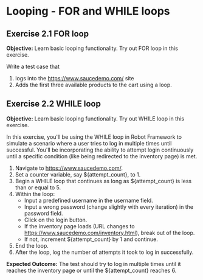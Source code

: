 # Looping - FOR and WHILE loops

## Exercise 2.1 FOR loop

**Objective:** Learn basic looping functionality. Try out FOR loop in this exercise.

Write a test case that 
1. logs into the https://www.saucedemo.com/ site 
2. Adds the first three available products to the cart using a loop.

## Exercise 2.2 WHILE loop

**Objective:** Learn basic looping functionality. Try out WHILE loop in this exercise.

In this exercise, you'll be using the WHILE loop in Robot Framework to simulate a scenario where a user tries to log in multiple times until successful. You'll be incorporating the ability to attempt login continuously until a specific condition (like being redirected to the inventory page) is met.

1. Navigate to https://www.saucedemo.com/.
2. Set a counter variable, say ${attempt_count}, to 1.
3. Begin a WHILE loop that continues as long as ${attempt_count} is less than or equal to 5.
4. Within the loop:
    - Input a predefined username in the username field.
    - Input a wrong password (change slightly with every iteration) in the password field.
    - Click on the login button.
    - If the inventory page loads (URL changes to https://www.saucedemo.com/inventory.html), break out of the loop.
    - If not, increment ${attempt_count} by 1 and continue.
5. End the loop.
6. After the loop, log the number of attempts it took to log in successfully.


**Expected Outcome:** The test should try to log in multiple times until it reaches the inventory page or until the ${attempt_count} reaches 6.
